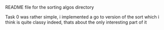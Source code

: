 README file for the sorting algos directory

Task 0 was rather simple, i implemented a go to version of the sort which i think is quite classy indeed, thats about the only interesting part of it